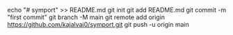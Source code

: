 echo "# symport" >> README.md
git init
git add README.md
git commit -m "first commit"
git branch -M main
git remote add origin https://github.com/kajalvai0/symport.git
git push -u origin main
